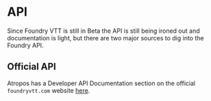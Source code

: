 ---
---
# API
Since Foundry VTT is still in Beta the API is still being ironed out and documentation is light, but there are two major sources to dig into the Foundry API.

## Official API
Atropos has a Developer API Documentation section on the official `foundryvtt.com` website [here](https://foundryvtt.com/api/).
